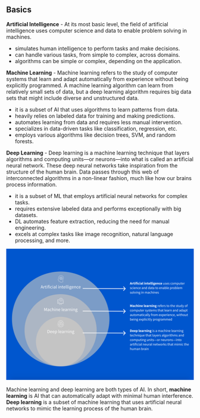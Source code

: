 
## Basics

**Artificial Intelligence** -
At its most basic level, the field of artificial intelligence uses computer science and data to enable problem solving in machines. 

- simulates human intelligence to perform tasks and make decisions.
- can handle various tasks, from simple to complex, across domains.
- algorithms can be simple or complex, depending on the application.

**Machine Learning** -
Machine learning refers to the study of computer systems that learn and adapt automatically from experience without being explicitly programmed.
A machine learning algorithm can learn from relatively small sets of data, but a deep learning algorithm requires big data sets that might include diverse and unstructured data.

- it is a subset of AI that uses algorithms to learn patterns from data.
- heavily relies on labeled data for training and making predictions.	
- automates learning from data and requires less manual intervention.
- specializes in data-driven tasks like classification, regression, etc.
- employs various algorithms like decision trees, SVM, and random forests.

**Deep Learning** - 
Deep learning is a machine learning technique that layers algorithms and computing units—or neurons—into what is called an artificial neural network. These deep neural networks take inspiration from the structure of the human brain. Data passes through this web of interconnected algorithms in a non-linear fashion, much like how our brains process information. 

- it is a subset of ML that employs artificial neural networks for complex tasks.
- requires extensive labeled data and performs exceptionally with big datasets.
- DL automates feature extraction, reducing the need for manual engineering.
- excels at complex tasks like image recognition, natural language processing, and more.


![Alt text](../img/image.png)

Machine learning and deep learning are both types of AI. In short, **machine learning** is AI that can automatically adapt with minimal human interference. **Deep learning** is a subset of machine learning that uses artificial neural networks to mimic the learning process of the human brain.